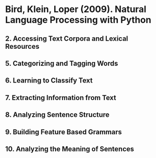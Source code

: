 Bird, Klein, Loper (2009). Natural Language Processing with Python
=========

## 2. Accessing Text Corpora and Lexical Resources

## 5. Categorizing and Tagging Words

## 6. Learning to Classify Text

## 7. Extracting Information from Text

## 8. Analyzing Sentence Structure

## 9. Building Feature Based Grammars

## 10. Analyzing the Meaning of Sentences
